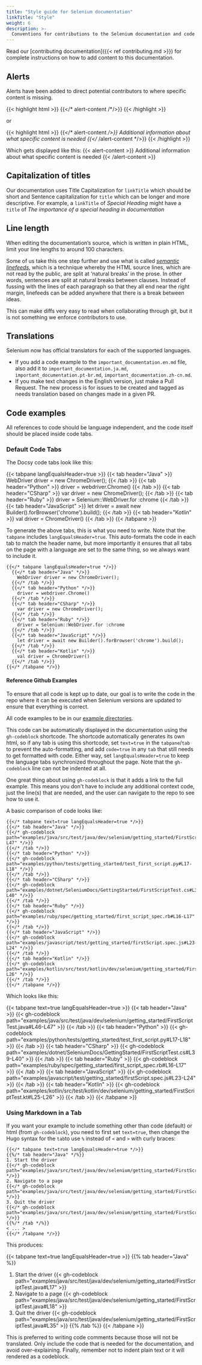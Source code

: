 ```yaml
---
title: "Style guide for Selenium documentation"
linkTitle: "Style"
weight: 6
description: >-
  Conventions for contributions to the Selenium documentation and code examples
---
```


Read our [contributing documentation]({{< ref contributing.md >}}) for complete instructions on 
how to add content to this documentation.

## Alerts

Alerts have been added to direct potential contributors to where specific content is missing.

{{< highlight html >}}
{{</* alert-content /*/>}}
{{< /highlight >}}

or

{{< highlight html >}}
{{</* alert-content */>}}
Additional information about what specific content is needed
{{</* /alert-content */>}}
{{< /highlight >}}

Which gets displayed like this:
{{< alert-content >}}
Additional information about what specific content is needed
{{< /alert-content >}}

## Capitalization of titles

Our documentation uses Title Capitalization for `linkTitle` which should be short
and Sentence capitalization for `title` which can be longer and more descriptive.
For example, a `linkTitle` of  _Special Heading_ might have a `title` of
_The importance of a special heading in documentation_

## Line length

When editing the documentation’s source,
which is written in plain HTML,
limit your line lengths to around 100 characters.

Some of us take this one step further
and use what is called
[_semantic linefeeds_](//rhodesmill.org/brandon/2012/one-sentence-per-line),
which is a technique whereby the HTML source lines,
which are not read by the public,
are split at ‘natural breaks’ in the prose.
In other words, sentences are split
at natural breaks between clauses.
Instead of fussing with the lines of each paragraph
so that they all end near the right margin,
linefeeds can be added anywhere
that there is a break between ideas.

This can make diffs very easy to read
when collaborating through git,
but it is not something we enforce contributors to use.

## Translations

Selenium now has official translators for each of the supported languages.

* If you add a code example to the `important_documentation.en.md` file,
  also add it to `important_documentation.ja.md`, `important_documentation.pt-br.md`,
  `important_documentation.zh-cn.md`.
* If you make text changes in the English version, just make a Pull Request.
  The new process is for issues to be created and tagged as needs translation based on 
  changes made in a given PR.

## Code examples

All references to code should be language independent,
and the code itself should be placed inside code tabs.

### Default Code Tabs

The Docsy code tabs look like this:

{{< tabpane langEqualsHeader=true >}}
  {{< tab header="Java" >}}
    WebDriver driver = new ChromeDriver();
  {{< /tab >}}
  {{< tab header="Python" >}}
    driver = webdriver.Chrome()
  {{< /tab >}}
  {{< tab header="CSharp" >}}
    var driver = new ChromeDriver();
  {{< /tab >}}
  {{< tab header="Ruby" >}}
    driver = Selenium::WebDriver.for :chrome
  {{< /tab >}}
  {{< tab header="JavaScript" >}}
    let driver = await new Builder().forBrowser('chrome').build();
  {{< /tab >}}
  {{< tab header="Kotlin" >}}
    val driver = ChromeDriver()
  {{< /tab >}}
{{< /tabpane >}}

To generate the above tabs, this is what you need to write.
Note that the `tabpane` includes `langEqualsHeader=true`.
This auto-formats the code in each tab to match the header name,
but more importantly it ensures that all tabs on the page with a language
are set to the same thing, so we always want to include it.

    {{</* tabpane langEqualsHeader=true */>}}
      {{</* tab header="Java" */>}}
        WebDriver driver = new ChromeDriver();
      {{</* /tab */>}}
      {{</* tab header="Python" */>}}
        driver = webdriver.Chrome()
      {{</* /tab */>}}
      {{</* tab header="CSharp" */>}}
        var driver = new ChromeDriver();
      {{</* /tab */>}}
      {{</* tab header="Ruby" */>}}
        driver = Selenium::WebDriver.for :chrome
      {{</* /tab */>}}
      {{</* tab header="JavaScript" */>}}
        let driver = await new Builder().forBrowser('chrome').build();
      {{</* /tab */>}}
      {{</* tab header="Kotlin" */>}}
        val driver = ChromeDriver()
      {{</* /tab */>}}
    {{</* /tabpane */>}}

#### Reference Github Examples

To ensure that all code is kept up to date, our goal is to write the code in the repo where it
can be executed when Selenium versions are updated to ensure that everything is correct.

All code examples to be in our 
[example directories](https://github.com/SeleniumHQ/seleniumhq.github.io/tree/dev/examples).

This code can be automatically displayed in the documentation using the `gh-codeblock` shortcode.
The shortcode automatically generates its own html, so if any tab is using this shortcode,
set `text=true` in the `tabpane`/`tab` to prevent the auto-formatting, and add `code=true` in any
`tab` that still needs to get formatted with code. 
Either way, set `langEqualsHeader=true` to keep the language tabs synchronized throughout the page. 
Note that the `gh-codeblock` line can not be indented at all.

One great thing about using `gh-codeblock` is that it adds a link to the full example.
This means you don't have to include any additional context code, just the line(s) that
are needed, and the user can navigate to the repo to see how to use it.

A basic comparison of code looks like:

    {{</* tabpane text=true langEqualsHeader=true */>}}
    {{</* tab header="Java" */>}}
    {{</* gh-codeblock path="examples/java/src/test/java/dev/selenium/getting_started/FirstScriptTest.java#L46-L47" */>}}
    {{</* /tab */>}}
    {{</* tab header="Python" */>}}
    {{</* gh-codeblock path="examples/python/tests/getting_started/test_first_script.py#L17-L18" */>}}
    {{</* /tab */>}}
    {{</* tab header="CSharp" */>}}
    {{</* gh-codeblock path="examples/dotnet/SeleniumDocs/GettingStarted/FirstScriptTest.cs#L39-L40" */>}}
    {{</* /tab */>}}
    {{</* tab header="Ruby" */>}}
    {{</* gh-codeblock path="examples/ruby/spec/getting_started/first_script_spec.rb#L16-L17" */>}}
    {{</* /tab */>}}
    {{</* tab header="JavaScript" */>}}
    {{</* gh-codeblock path="examples/javascript/test/getting_started/firstScript.spec.js#L23-L24" */>}}
    {{</* /tab */>}}
    {{</* tab header="Kotlin" */>}}
    {{</* gh-codeblock path="examples/kotlin/src/test/kotlin/dev/selenium/getting_started/FirstScriptTest.kt#L25-L26" */>}}
    {{</* /tab */>}}
    {{</* /tabpane */>}}

Which looks like this:

{{< tabpane text=true langEqualsHeader=true >}}
{{< tab header="Java" >}}
{{< gh-codeblock path="examples/java/src/test/java/dev/selenium/getting_started/FirstScriptTest.java#L46-L47" >}}
{{< /tab >}}
{{< tab header="Python" >}}
{{< gh-codeblock path="examples/python/tests/getting_started/test_first_script.py#L17-L18" >}}
{{< /tab >}}
{{< tab header="CSharp" >}}
{{< gh-codeblock path="examples/dotnet/SeleniumDocs/GettingStarted/FirstScriptTest.cs#L39-L40" >}}
{{< /tab >}}
{{< tab header="Ruby" >}}
{{< gh-codeblock path="examples/ruby/spec/getting_started/first_script_spec.rb#L16-L17" >}}
{{< /tab >}}
{{< tab header="JavaScript" >}}
{{< gh-codeblock path="examples/javascript/test/getting_started/firstScript.spec.js#L23-L24" >}}
{{< /tab >}}
{{< tab header="Kotlin" >}}
{{< gh-codeblock path="examples/kotlin/src/test/kotlin/dev/selenium/getting_started/FirstScriptTest.kt#L25-L26" >}}
{{< /tab >}}
{{< /tabpane >}}

### Using Markdown in a Tab

If you want your example to include something other than code (default) or html (from `gh-codeblock`),
you need to first set `text=true`, 
then change the Hugo syntax for the `tab`to use `%` instead of `<` and `>` with curly braces:

    {{</* tabpane text=true langEqualsHeader=true */>}}
    {{%/* tab header="Java" */%}}
    1. Start the driver
    {{</* gh-codeblock path="examples/java/src/test/java/dev/selenium/getting_started/FirstScriptTest.java#L17" */>}}
    2. Navigate to a page
    {{</* gh-codeblock path="examples/java/src/test/java/dev/selenium/getting_started/FirstScriptTest.java#L18" */>}}
    3. Quit the driver
    {{</* gh-codeblock path="examples/java/src/test/java/dev/selenium/getting_started/FirstScriptTest.java#L35" */>}}
    {{%/* /tab */%}}
    < ... >
    {{</* /tabpane */>}}

This produces:

{{< tabpane text=true langEqualsHeader=true >}}
{{% tab header="Java" %}}
1. Start the driver
{{< gh-codeblock path="examples/java/src/test/java/dev/selenium/getting_started/FirstScriptTest.java#L17" >}}
2. Navigate to a page
{{< gh-codeblock path="examples/java/src/test/java/dev/selenium/getting_started/FirstScriptTest.java#L18" >}}
3. Quit the driver
{{< gh-codeblock path="examples/java/src/test/java/dev/selenium/getting_started/FirstScriptTest.java#L35" >}}
{{% /tab %}}
{{< /tabpane >}}

This is preferred to writing code comments because those will not be translated.
Only include the code that is needed for the documentation, and avoid over-explaining.
Finally, remember not to indent plain text or it will rendered as a codeblock.
